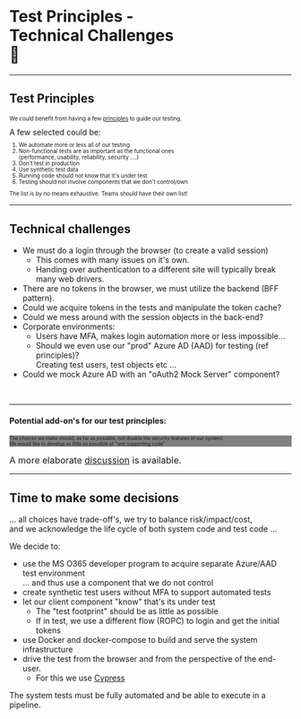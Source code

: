 <!-- markdownlint-disable MD033 -->
# Test Principles - </br> Technical Challenges </br>🤨

---

## Test Principles

<div style="font-size:0.7em">

We could benefit from having a few [principles](https://en.wikipedia.org/wiki/Principle) to guide our testing.
</div>
A few selected could be:

<div style="font-size:0.7em">

1. We automate more or less all of our testing<!-- .element: class="fragment" data-fragment-index="1" -->
2. Non-functional tests are as important as the functional ones </br>(performance, usability, reliability, security ....)<!-- .element: class="fragment" data-fragment-index="2" -->
3. Don't test in production<!-- .element: class="fragment" data-fragment-index="3" -->
4. Use synthetic test data<!-- .element: class="fragment" data-fragment-index="4" -->
5. Running code should not know that it's under test<!-- .element: class="fragment" data-fragment-index="5" -->
6. Testing should not involve components that we don't control/own<!-- .element: class="fragment" data-fragment-index="6" -->

The list is by no means exhaustive. Teams should have their own list!<!-- .element: class="fragment" data-fragment-index="6" style="font-size:0.6em"-->

</div>

---

## Technical challenges

<div><!-- .element: style="font-size:0.6em"-->

- We must do a login through the browser (to create a valid session)
  - This comes with many issues on it's own.
  - Handing over authentication to a different site will typically break many web drivers.
- There are no tokens in the browser, we must utilize the backend (BFF pattern).<!-- .element: class="fragment" data-fragment-index="2" -->
- Could we acquire tokens in the tests and manipulate the token cache?<!-- .element: class="fragment" data-fragment-index="3" -->
- Could we mess around with the session objects in the back-end?<!-- .element: class="fragment" data-fragment-index="4" -->
- Corporate environments:<!-- .element: class="fragment" data-fragment-index="5" -->
  - Users have MFA, makes login automation more or less impossible...<!-- .element: class="fragment" data-fragment-index="5" -->
  - Should we even use our "prod" Azure AD (AAD) for testing (ref principles)?</br>Creating test users, test objects etc ...<!-- .element: class="fragment" data-fragment-index="6" -->
- Could we mock Azure AD with an "oAuth2 Mock Server" component?<!-- .element: class="fragment" data-fragment-index="7" -->

</div>
</br>
<hr>

#### Potential add-on's for our test principles:<!-- .element: class="fragment" data-fragment-index="8" -->

<div style="background-color:grey; font-size:0.6em">The choices we make should, as far as possible, not disable the security features of our system! </br>We would like to develop as little as possible of "test supporting code"</div><!-- .element: class="fragment" data-fragment-index="9" -->

<font size="3em">A more elaborate [discussion](https://github.com/larskaare/pawa-system-testing/blob/main/scenario/doc/the-test-challenges.md) is available.</font><!-- .element: class="fragment" data-fragment-index="9" -->

---

## Time to make some decisions

<div><!-- .element: style="font-size:0.8em"-->

... all choices have trade-off's, we try to balance risk/impact/cost, </br> and we acknowledge the life cycle of both system code and test code ...

</div>

<div><!-- .element: style="font-size:0.6em"-->

We decide to:

- use the MS O365 developer program to acquire separate Azure/AAD test environment</br>... and thus use a component that we do not control<!-- .element: class="fragment" data-fragment-index="1" -->
- create synthetic test users without MFA to support automated tests <!-- .element: class="fragment" data-fragment-index="2" -->
- let our client component "know" that's its under test<!-- .element: class="fragment" data-fragment-index="3" -->
  - The "test footprint" should be as little as possible<!-- .element: class="fragment" data-fragment-index="4" -->
  - If in test, we use a different flow (ROPC) to login and get the initial tokens<!-- .element: class="fragment" data-fragment-index="5" -->
- use Docker and docker-compose to build and serve the system infrastructure<!-- .element: class="fragment" data-fragment-index="6" -->
- drive the test from the browser and from the perspective of the end-user.<!-- .element: class="fragment" data-fragment-index="7" -->
  - For this we use  <!-- .element: class="fragment" data-fragment-index="8" -->[Cypress](https://www.cypress.io/) <!-- .element: class="fragment" data-fragment-index="8" -->
  
</div>

The system tests must be fully automated and be able to execute in a pipeline.<!-- .element: style="font-size:0.8em" class="fragment" data-fragment-index="9"-->
